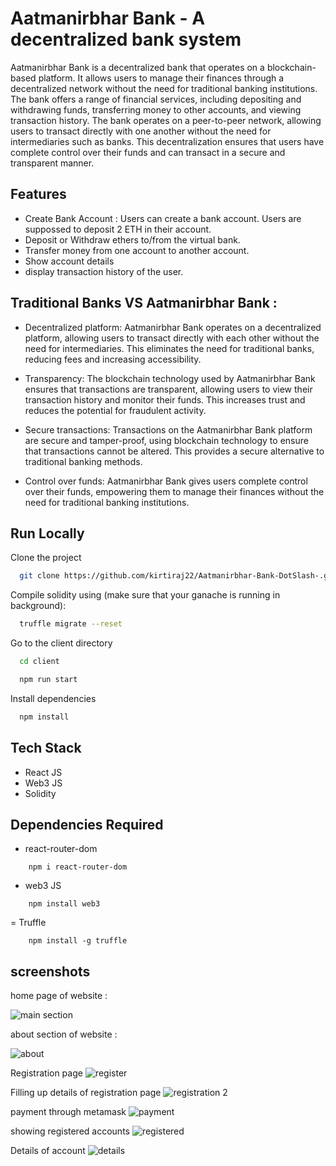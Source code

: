
# Aatmanirbhar Bank - A decentralized bank system

Aatmanirbhar Bank is a decentralized bank that operates on a blockchain-based platform. It allows users to manage their finances through a decentralized network without the need for traditional banking institutions. The bank offers a range of financial services, including depositing and withdrawing funds, transferring money to other accounts, and viewing transaction history.
The bank operates on a peer-to-peer network, allowing users to transact directly with one another without the need for intermediaries such as banks. This decentralization ensures that users have complete control over their funds and can transact in a secure and transparent manner.
## Features

- Create Bank Account : Users can create a bank account. Users are suppossed to deposit 2 ETH in their account. 
- Deposit or Withdraw ethers to/from the virtual bank.
- Transfer money from one account to another account.
- Show account details 
- display transaction history of the user.




## Traditional Banks VS Aatmanirbhar Bank :

- Decentralized platform: Aatmanirbhar Bank operates on a decentralized platform, allowing users to transact directly with each other without the need for intermediaries. This eliminates the need for traditional banks, reducing fees and increasing accessibility.

- Transparency: The blockchain technology used by Aatmanirbhar Bank ensures that transactions are transparent, allowing users to view their transaction history and monitor their funds. This increases trust and reduces the potential for fraudulent activity.

- Secure transactions: Transactions on the Aatmanirbhar Bank platform are secure and tamper-proof, using blockchain technology to ensure that transactions cannot be altered. This provides a secure alternative to traditional banking methods.

- Control over funds: Aatmanirbhar Bank gives users complete control over their funds, empowering them to manage their finances without the need for traditional banking institutions.




## Run Locally

Clone the project

```bash
  git clone https://github.com/kirtiraj22/Aatmanirbhar-Bank-DotSlash-.git
```

Compile solidity using (make sure that your ganache is running in background):

```bash
  truffle migrate --reset
```

Go to the client directory

```bash
  cd client
```
```bash
  npm run start
```

Install dependencies

```bash
  npm install
```



## Tech Stack

- React JS
- Web3 JS
- Solidity

## Dependencies Required 
- react-router-dom
```
    npm i react-router-dom
```

- web3 JS
```
    npm install web3
```

= Truffle 
```
    npm install -g truffle
```

## screenshots
home page of website : 

![main section](screenshots/main.png)

about section of website : 

![about](screenshots/about.png)

Registration page 
![register](screenshots/register.png)

Filling up details of registration page 
![registration 2](screenshots/register2.png)

payment through metamask
![payment](screenshots/transaction.png)

showing registered accounts 
![registered](screenshots/registered%20account.png)

Details of account 
![details](screenshots/display.png)


